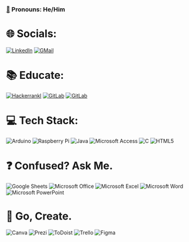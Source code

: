 ### [🙂](https://emojipedia.org/slightly-smiling-face/) Pronouns: He/Him

# 🌐 Socials:
[![LinkedIn](https://img.shields.io/badge/LinkedIn-0077B5?style=for-the-badge&logo=linkedin&logoColor=white)](https://linkedin.com/in/pinakci-kathotia) 
[![GMail](https://img.shields.io/badge/Gmail-D14836?style=for-the-badge&logo=gmail&logoColor=white)](mailto:pinakickathotia@gmail.com)

# 📚 Educate:
[![Hackerrankl](https://img.shields.io/badge/-Hackerrank-2EC866?style=for-the-badge&logo=HackerRank&logoColor=white)](https://www.hackerrank.com/pinakcikathotia)
[![GitLab](https://img.shields.io/badge/GitLab-330F63?style=for-the-badge&logo=gitlab&logoColor=white)](https://gitlab.com/RTM050)
[![GitLab](https://img.shields.io/badge/Coursera-0056D2?style=for-the-badge&logo=Coursera&logoColor=white)](https://www.coursera.org/user/4edc358b8ad41606c14c2a8f8076462d)

# 💻 Tech Stack:
![Arduino](https://img.shields.io/badge/-Arduino-00979D?style=for-the-badge&logo=Arduino&logoColor=white) 
![Raspberry Pi](https://img.shields.io/badge/-RaspberryPi-C51A4A?style=for-the-badge&logo=Raspberry-Pi)
![Java](https://img.shields.io/badge/-java-%23ED8B00.svg?style=for-the-badge&logo=java&logoColor=white) 
![Microsoft Access](https://img.shields.io/badge/Microsoft_Access-A4373A?style=for-the-badge&logo=microsoft-access&logoColor=white)
![C](https://img.shields.io/badge/c-%2300599C.svg?style=for-the-badge&logo=c&logoColor=white)
![HTML5](https://img.shields.io/badge/html5-%23E34F26.svg?style=for-the-badge&logo=html5&logoColor=white) 

# ❓ Confused? Ask Me.
![Google Sheets](https://img.shields.io/badge/Google%20Sheets-34A853?style=for-the-badge&logo=google-sheets&logoColor=white)
![Microsoft Office](https://img.shields.io/badge/Microsoft_Office-D83B01?style=for-the-badge&logo=microsoft-office&logoColor=white)
![Microsoft Excel](https://img.shields.io/badge/Microsoft_Excel-217346?style=for-the-badge&logo=microsoft-excel&logoColor=white)
![Microsoft Word](https://img.shields.io/badge/Microsoft_Word-2B579A?style=for-the-badge&logo=microsoft-word&logoColor=white)
![Microsoft PowerPoint](https://img.shields.io/badge/Microsoft_PowerPoint-B7472A?style=for-the-badge&logo=microsoft-powerpoint&logoColor=white)

# 🧠 Go, Create.
![Canva](https://img.shields.io/badge/Canva-%2300C4CC.svg?style=for-the-badge&logo=Canva&logoColor=white) 
![Prezi](https://img.shields.io/badge/Prezi-3181FF?style=for-the-badge&logo=prezi&logoColor=white)
![ToDoist](https://img.shields.io/badge/Todoist-E44332?style=for-the-badge&logo=todoist&logoColor=white)
![Trello](https://img.shields.io/badge/Trello-0052CC?style=for-the-badge&logo=trello&logoColor=white)
![Figma](https://img.shields.io/badge/Figma-F24E1E?style=for-the-badge&logo=figma&logoColor=white)
